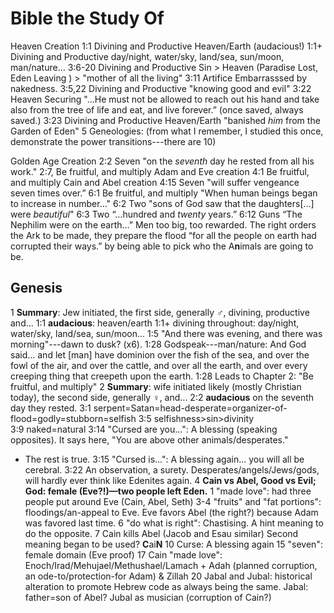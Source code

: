 # Bible the Study Of

Heaven Creation
1:1     Divining and Productive     Heaven/Earth (audacious!)
1:1+    Divining and Productive     day/night, water/sky, land/sea, sun/moon, man/nature...
3:6-20  Divining and Productive     Sin > Heaven (Paradise Lost, Eden Leaving ) > 
                                    "mother of all the living"
3:11    Artifice                    Embarrasssed by nakedness.
3:5,22  Divining and Productive     "knowing good and evil"
3:22    Heaven Securing             "...He must not be allowed to reach out his hand and take
                                    also from the tree of life and eat, and live forever.”
                                    (once saved, always saved.)
3:23    Divining and Productive     Heaven/Earth "banished *him* from the Garden of Eden"
5                                   Geneologies: (from what I remember, I studied this once, demonstrate the power transitions---there are 10)

Golden Age Creation
2:2     Seven                       "on the *seventh* day he rested from all his work."
2:7,    Be fruitful, and multiply   Adam and Eve creation
4:1     Be fruitful, and multiply   Cain and Abel creation
4:15    Seven                       "will suffer vengeance seven times over.”
6:1     Be fruitful, and multiply   "When human beings began to increase in number…"
6:2     Two                         "sons of God saw that the daughters[…] were *beautiful*"
6:3     Two                         “…hundred and *twenty* years.”
6:12    Guns                        “The Nephilim were on the earth…” Men too big, too
                                    rewarded. The right orders the Ark to be made, they prepare the flood “for all the people on earth had corrupted their ways.” by being able to pick who the A**n**imals are going to be.

## Genesis

1     **Summary**: Jew initiated, the first side, generally ♂, divining, productive and...
1:1   **audacious**: heaven/earth
1:1+  divining throughout: day/night, water/sky, land/sea, sun/moon...
1:5   "And there was evening, and there was morning"---dawn to dusk? (x6).
1:28  Godspeak---man/nature: And God said... and let [man] have dominion over the fish of the sea, and over the fowl of the air, and over the cattle, and over all the earth, and over every creeping thing that creepeth upon the earth.
1:28  Leads to Chapter 2: "Be fruitful, and multiply"
2     **Summary**: wife initiated likely (mostly Christian today), the second side, generally ♀, and...
2:2   **audacious** on the seventh day they rested.
3:1   serpent=Satan=head-desperate=organizer-of-flood=godly=stubborn=selfish
3:5   selfishness\>sin\>divinity\
3:9   naked=natural
3:14  "Cursed are you...": A blessing (speaking opposites). It says here, "You are above other animals/desperates."
  *  The rest is true.
3:15  "Cursed is...": A blessing again... you will all be cerebral.
3:22  An observation, a surety. Desperates/angels/Jews/gods, will hardly ever think like Edenites again.
4     **Cain vs Abel, Good vs Evil; God: female (Eve?!)—two people left Eden.**
  1   "made love": had three people put around Eve (Cain, Abel, Seth)
  3-4 "fruits" and "fat portions": floodings/an-appeal to Eve. Eve favors Abel (the right?) because Adam was favored last time.
  6   "do what is right": Chastising. A hint meaning to do the opposite.
  7   Cain kills Abel (Jacob and Esau similar)
      Second meaning began to be used? **C**ai**N**
  10  Curse: A blessing again
  15  "seven": female domain (Eve proof)
  17  Cain "made love": Enoch/Irad/Mehujael/Methushael/Lamach + Adah (planned corruption, an ode-to/protection-for Adam) & Zillah
  20 Jabal and Jubal: historical alteration to promote Hebrew code as always being the same.
    Jabal: father=son of Abel?
    Jubal as musician (corruption of Cain?)